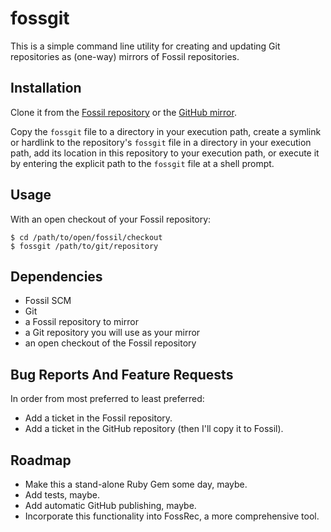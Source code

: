 # fossgit

This is a simple command line utility for creating and updating Git
repositories as (one-way) mirrors of Fossil repositories.

## Installation

Clone it from the [Fossil repository](https://fossrec.com/u/apotheon/fossgit/)
or the [GitHub mirror](https://github.com/apotheon/fossgit/).

Copy the `fossgit` file to a directory in your execution path, create a symlink
or hardlink to the repository's `fossgit` file in a directory in your execution
path, add its location in this repository to your execution path, or execute it
by entering the explicit path to the `fossgit` file at a shell prompt.

## Usage

With an open checkout of your Fossil repository:

    $ cd /path/to/open/fossil/checkout
    $ fossgit /path/to/git/repository

## Dependencies

* Fossil SCM
* Git
* a Fossil repository to mirror
* a Git repository you will use as your mirror
* an open checkout of the Fossil repository

## Bug Reports And Feature Requests

In order from most preferred to least preferred:

* Add a ticket in the Fossil repository.
* Add a ticket in the GitHub repository (then I'll copy it to Fossil).

## Roadmap

* Make this a stand-alone Ruby Gem some day, maybe.
* Add tests, maybe.
* Add automatic GitHub publishing, maybe.
* Incorporate this functionality into FossRec, a more comprehensive tool.
